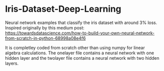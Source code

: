 # Iris-Dataset-Deep-Learning
Neural network examples that classify the iris dataset with around 3% loss. Inspired originally by this medium post: https://towardsdatascience.com/how-to-build-your-own-neural-network-from-scratch-in-python-68998a08e4f6

It is completley coded from scratch other than using numpy for linear algebra calculations. The onelayer file contains a neural network with one hidden layer and the twolayer file contains a neural network with two hidden layers.
